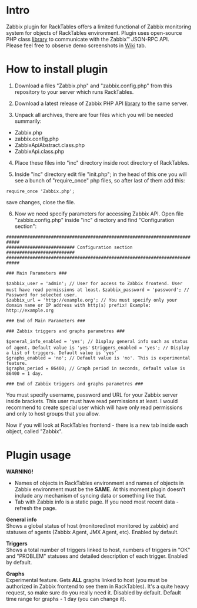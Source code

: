 # Intro
Zabbix plugin for RackTables offers a limited functional of Zabbix monitoring system for objects of RackTables environment.
Plugin uses open-source PHP class [library](https://github.com/confirm/PhpZabbixApi) to communicate with the Zabbix™ JSON-RPC API.  
Please feel free to observe demo screenshots in [Wiki](https://github.com/skilsara/zabbix-plugin-for-racktables/wiki/Screenshots) tab.

# How to install plugin
1) Download a files "Zabbix.php" and "zabbix.config.php" from this repository to your server which runs RackTables.

2) Download a latest release of Zabbix PHP API [library](https://github.com/confirm/PhpZabbixApi/releases/latest) to the same server.

3) Unpack all archives, there are four files which you will be needed summarily:
- Zabbix.php
- zabbix.config.php
- ZabbixApiAbstract.class.php
- ZabbixApi.class.php

4) Place these files into "inc" directory inside root directory of RackTables.

5) Inside "inc" directory edit file "init.php"; in the head of this one you will see a bunch of "require_once" php files, so after last of them add this:

`require_once 'Zabbix.php';`

save changes, close the file.

6) Now we need specify parameters for accessing Zabbix API. Open file "zabbix.config.php" inside "inc" directory and find "Configuration section":

`###########################################################################`                        
`########################## Configuration section ##########################`                            
`###########################################################################`                            

`### Main Parameters ###`

`$zabbix_user = 'admin'; // User for access to Zabbix frontend. User must have read permissions at least.`
`$zabbix_password = 'password'; // Password for selected user.`                                                
`$zabbix_url = 'http://example.org'; // You must specify only your domain name or IP address with http(s) prefix! Example: http://example.org`

`### End of Main Parameters ###`

`### Zabbix triggers and graphs parametres ###`

`$general_info_enabled = 'yes'; // Display general info such as status of agent. Default value is 'yes'`
`$triggers_enabled = 'yes'; // Display a list of triggers. Default value is 'yes'`                             
`$graphs_enabled = 'no'; // Default value is 'no'. This is experimental feature.`                                    
`$graphs_period = 86400; // Graph period in seconds, default value is 86400 = 1 day.`

`### End of Zabbix triggers and graphs parametres ###`

You must specify username, password and URL for your Zabbix server inside brackets. This user must have read permissions at least. I would recommend to create special user which will have only read permissions and only to host groups that you allow.

Now if you will look at RackTables frontend - there is a new tab inside each object, called "Zabbix".

# Plugin usage
**WARNING!**

- Names of objects in RackTables environment and names of objects in Zabbix environment must be the **SAME**. At this moment plugin doesn't include any mechanism of syncing data or something like that.
- Tab with Zabbix info is a static page. If you need most recent data - refresh the page.

**General info**                                                                                                                                                                                                                      
Shows a global status of host (monitored\not monitored by zabbix) and statuses of agents (Zabbix Agent, JMX Agent, etc). Enabled by default.       

**Triggers**                                                                                                                      
Shows a total number of triggers linked to host, numbers of triggers in "OK" and "PROBLEM" statuses and detailed description of each trigger. Enabled by default.        

**Graphs**                                                                                                                      
Experimental feature. Gets **ALL** graphs linked to host (you must be authorized in Zabbix frontend to see them in RackTables). It's a quite heavy request, so make sure do you really need it. Disabled by default. Default time range for graphs - 1 day (you can change it).
